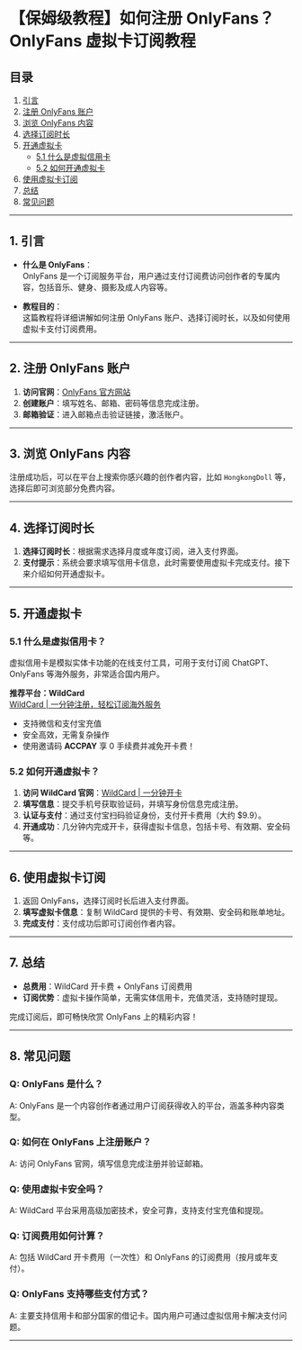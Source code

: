 # 【保姆级教程】如何注册 OnlyFans？OnlyFans 虚拟卡订阅教程

## 目录

1. [引言](#1-引言)  
2. [注册 OnlyFans 账户](#2-注册onlyfans账户)  
3. [浏览 OnlyFans 内容](#3-浏览onlyfans内容)  
4. [选择订阅时长](#4-选择订阅时长)  
5. [开通虚拟卡](#5-开通虚拟卡)  
    - [5.1 什么是虚拟信用卡](#51-什么是虚拟信用卡)  
    - [5.2 如何开通虚拟卡](#52-如何开通虚拟卡)  
6. [使用虚拟卡订阅](#6-使用虚拟卡订阅)  
7. [总结](#7-总结)  
8. [常见问题](#8-常见问题)

---

## 1. 引言

- **什么是 OnlyFans**：  
  OnlyFans 是一个订阅服务平台，用户通过支付订阅费访问创作者的专属内容，包括音乐、健身、摄影及成人内容等。

- **教程目的**：  
  这篇教程将详细讲解如何注册 OnlyFans 账户、选择订阅时长，以及如何使用虚拟卡支付订阅费用。

---

## 2. 注册 OnlyFans 账户

1. **访问官网**：[OnlyFans 官方网站](https://onlyfans.com/)  
2. **创建账户**：填写姓名、邮箱、密码等信息完成注册。  
3. **邮箱验证**：进入邮箱点击验证链接，激活账户。

---

## 3. 浏览 OnlyFans 内容

注册成功后，可以在平台上搜索你感兴趣的创作者内容，比如 `HongkongDoll` 等，选择后即可浏览部分免费内容。

---

## 4. 选择订阅时长

1. **选择订阅时长**：根据需求选择月度或年度订阅，进入支付界面。  
2. **支付提示**：系统会要求填写信用卡信息，此时需要使用虚拟卡完成支付。接下来介绍如何开通虚拟卡。

---

## 5. 开通虚拟卡

### 5.1 什么是虚拟信用卡？

虚拟信用卡是模拟实体卡功能的在线支付工具，可用于支付订阅 ChatGPT、OnlyFans 等海外服务，非常适合国内用户。

**推荐平台：WildCard**  
[WildCard | 一分钟注册，轻松订阅海外服务](https://bit.ly/bewildcard)  
- 支持微信和支付宝充值  
- 安全高效，无需复杂操作  
- 使用邀请码 **ACCPAY** 享 0 手续费并减免开卡费！

### 5.2 如何开通虚拟卡？

1. **访问 WildCard 官网**：[WildCard | 一分钟开卡](https://bit.ly/bewildcard)  
2. **填写信息**：提交手机号获取验证码，并填写身份信息完成注册。  
3. **认证与支付**：通过支付宝扫码验证身份，支付开卡费用（大约 $9.9）。  
4. **开通成功**：几分钟内完成开卡，获得虚拟卡信息，包括卡号、有效期、安全码等。

---

## 6. 使用虚拟卡订阅

1. 返回 OnlyFans，选择订阅时长后进入支付界面。  
2. **填写虚拟卡信息**：复制 WildCard 提供的卡号、有效期、安全码和账单地址。  
3. **完成支付**：支付成功后即可订阅创作者内容。

---

## 7. 总结

- **总费用**：WildCard 开卡费 + OnlyFans 订阅费用  
- **订阅优势**：虚拟卡操作简单，无需实体信用卡，充值灵活，支持随时提现。

完成订阅后，即可畅快欣赏 OnlyFans 上的精彩内容！

---

## 8. 常见问题

### Q: OnlyFans 是什么？
A: OnlyFans 是一个内容创作者通过用户订阅获得收入的平台，涵盖多种内容类型。

### Q: 如何在 OnlyFans 上注册账户？
A: 访问 OnlyFans 官网，填写信息完成注册并验证邮箱。

### Q: 使用虚拟卡安全吗？
A: WildCard 平台采用高级加密技术，安全可靠，支持支付宝充值和提现。

### Q: 订阅费用如何计算？
A: 包括 WildCard 开卡费用（一次性）和 OnlyFans 的订阅费用（按月或年支付）。

### Q: OnlyFans 支持哪些支付方式？
A: 主要支持信用卡和部分国家的借记卡。国内用户可通过虚拟信用卡解决支付问题。

---


